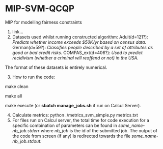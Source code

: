 # MIP-SVM-QCQP
MIP for modelling fairness constraints

1. link...
2. Datasets used whilst running constructed algorithm: 
            Adult(d=121?): _Predicts whether income exceeds $50K/yr based on census data._
            German(d=59?): _Classifies people described by a set of attributes as good or bad credit risks._
            COMPAS_ext(d=406?): _Used to predict recidivism (whether a criminal will reoffend or not) in the USA._
            
The format of these datasets is entirely numerical. 
            
3. How to run the code:

make clean

make all

make execute (or **sbatch manage_jobs.sh** if run on Calcul Server). 
          
4. Calculate metrics: python ./metrics_svm_simple.py metrics.txt
5. For files run on Calcul server, the total time for code execution for a specific combination of parameters can be found in _some_name-nb_job.stderr_ where _nb_job_ is the id of the submitted job. The output of the code from screen (if any) is redirected towards the file _some_name-nb_job.stdout._
